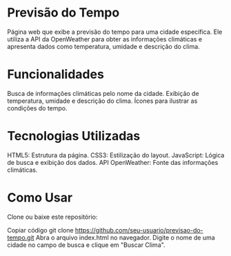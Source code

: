 # Previsão do Tempo
Página web que exibe a previsão do tempo para uma cidade específica. Ele utiliza a API da OpenWeather para obter as informações climáticas e apresenta dados como temperatura, umidade e descrição do clima.

# Funcionalidades
Busca de informações climáticas pelo nome da cidade.
Exibição de temperatura, umidade e descrição do clima.
Ícones para ilustrar as condições do tempo.

# Tecnologias Utilizadas
HTML5: Estrutura da página.
CSS3: Estilização do layout.
JavaScript: Lógica de busca e exibição dos dados.
API OpenWeather: Fonte das informações climáticas.

# Como Usar
Clone ou baixe este repositório:

Copiar código
git clone https://github.com/seu-usuario/previsao-do-tempo.git
Abra o arquivo index.html no navegador.
Digite o nome de uma cidade no campo de busca e clique em "Buscar Clima".
